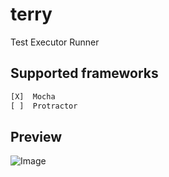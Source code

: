 # terry
Test Executor Runner

## Supported frameworks
````js
[X]  Mocha
[ ]  Protractor
````

## Preview

![Image](https://lh3.googleusercontent.com/UZpoCVh2JeLTh25MBeVKjLWO-wKJuoXZszAndobOUj_UntnyPOEILnr4U2xWCAGwpyNMHQ17hg=w1680-h1050-rw-no)
